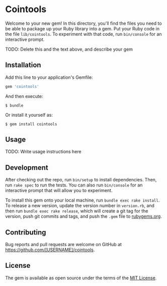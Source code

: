 # Cointools

Welcome to your new gem! In this directory, you'll find the files you need to be able to package up your Ruby library into a gem. Put your Ruby code in the file `lib/cointools`. To experiment with that code, run `bin/console` for an interactive prompt.

TODO: Delete this and the text above, and describe your gem

## Installation

Add this line to your application's Gemfile:

```ruby
gem 'cointools'
```

And then execute:

    $ bundle

Or install it yourself as:

    $ gem install cointools

## Usage

TODO: Write usage instructions here

## Development

After checking out the repo, run `bin/setup` to install dependencies. Then, run `rake spec` to run the tests. You can also run `bin/console` for an interactive prompt that will allow you to experiment.

To install this gem onto your local machine, run `bundle exec rake install`. To release a new version, update the version number in `version.rb`, and then run `bundle exec rake release`, which will create a git tag for the version, push git commits and tags, and push the `.gem` file to [rubygems.org](https://rubygems.org).

## Contributing

Bug reports and pull requests are welcome on GitHub at https://github.com/[USERNAME]/cointools.


## License

The gem is available as open source under the terms of the [MIT License](http://opensource.org/licenses/MIT).

